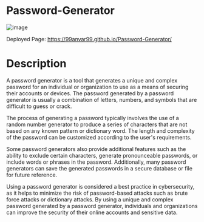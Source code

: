 # Password-Generator
![image](https://github.com/99Anvar99/Password-Generator/assets/60616540/008e0562-ca76-46a1-95d1-01dad100dd58)

Deployed Page: https://99anvar99.github.io/Password-Generator/

# Description
A password generator is a tool that generates a unique and complex password for an individual or organization to use as a means of securing their accounts or devices. The password generated by a password generator is usually a combination of letters, numbers, and symbols that are difficult to guess or crack.

The process of generating a password typically involves the use of a random number generator to produce a series of characters that are not based on any known pattern or dictionary word. The length and complexity of the password can be customized according to the user's requirements.

Some password generators also provide additional features such as the ability to exclude certain characters, generate pronounceable passwords, or include words or phrases in the password. Additionally, many password generators can save the generated passwords in a secure database or file for future reference.

Using a password generator is considered a best practice in cybersecurity, as it helps to minimize the risk of password-based attacks such as brute force attacks or dictionary attacks. By using a unique and complex password generated by a password generator, individuals and organizations can improve the security of their online accounts and sensitive data.
